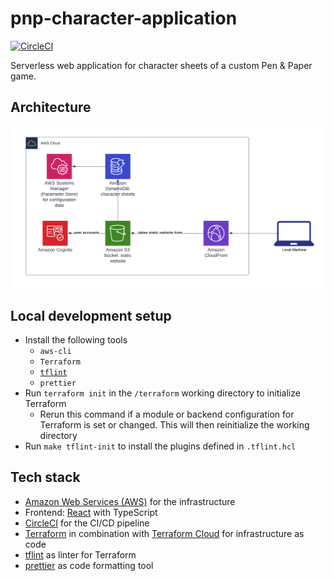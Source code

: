 # pnp-character-application

[![CircleCI](https://circleci.com/gh/der-jd/pnp-character-application.svg?style=shield&circle-token=d13a30ac2283a67c44f5efd1d88fbc07372bacf9)](https://circleci.com/gh/der-jd/pnp-character-application)

Serverless web application for character sheets of a custom Pen & Paper game.

## Architecture

![Architecture](architecture_simple.png "Architecture")

## Local development setup

- Install the following tools
  - `aws-cli`
  - `Terraform`
  - [`tflint`](https://github.com/terraform-linters/tflint)
  - `prettier`
- Run `terraform init` in the `/terraform` working directory to initialize Terraform
  - Rerun this command if a module or backend configuration for Terraform is set or changed. This will then reinitialize the working directory
- Run `make tflint-init` to install the plugins defined in `.tflint.hcl`

## Tech stack

- [Amazon Web Services (AWS)](https://aws.amazon.com/) for the infrastructure
- Frontend: [React](https://react.dev/) with TypeScript
- [CircleCI](https://circleci.com/) for the CI/CD pipeline
- [Terraform](https://www.terraform.io/) in combination with [Terraform Cloud](https://app.terraform.io/app) for infrastructure as code
- [tflint](https://github.com/terraform-linters/tflint) as linter for Terraform
- [prettier](https://github.com/prettier/prettier) as code formatting tool
